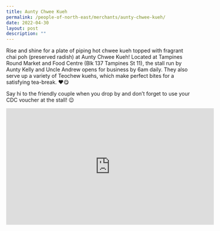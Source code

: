 ```yaml
---
title: Aunty Chwee Kueh
permalink: /people-of-north-east/merchants/aunty-chwee-kueh/
date: 2022-04-30
layout: post
description: ""
---
```


Rise and shine for a plate of piping hot chwee kueh topped with fragrant chai poh (preserved radish) at Aunty Chwee Kueh! Located at Tampines Round Market and Food Centre (Blk 137 Tampines St 11), the stall run by Aunty Kelly and Uncle Andrew opens for business by 6am daily. They also serve up a variety of Teochew kuehs, which make perfect bites for a satisfying tea-break. ❤️😋

Say hi to the friendly couple when you drop by and don’t forget to use your CDC voucher at the stall! 😉

<iframe src="https://www.facebook.com/plugins/video.php?height=314&href=https%3A%2F%2Fwww.facebook.com%2FNECDC%2Fvideos%2F681810546234150%2F&show_text=false&width=560&t=0" width="560" height="314" style="border:none;overflow:hidden" scrolling="no" frameborder="0" allowfullscreen="true" allow="autoplay; clipboard-write; encrypted-media; picture-in-picture; web-share" allowFullScreen="true"></iframe>